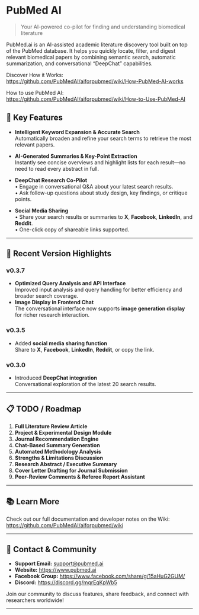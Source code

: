 # PubMed AI

> Your AI-powered co-pilot for finding and understanding biomedical literature

PubMed.ai is an AI-assisted academic literature discovery tool built on top of the PubMed database. It helps you quickly locate, filter, and digest relevant biomedical papers by combining semantic search, automatic summarization, and conversational “DeepChat” capabilities.

Discover How it Works: https://github.com/PubMedAI/aiforpubmed/wiki/How-PubMed-AI-works

How to use PubMed AI: https://github.com/PubMedAI/aiforpubmed/wiki/How-to-Use-PubMed-AI



## 🚀 Key Features

- **Intelligent Keyword Expansion & Accurate Search**  
  Automatically broaden and refine your search terms to retrieve the most relevant papers.

- **AI-Generated Summaries & Key-Point Extraction**  
  Instantly see concise overviews and highlight lists for each result—no need to read every abstract in full.

- **DeepChat Research Co-Pilot**  
  • Engage in conversational Q&A about your latest search results.  
  • Ask follow-up questions about study design, key findings, or critique points.

- **Social Media Sharing**  
  • Share your search results or summaries to **X**, **Facebook**, **LinkedIn**, and **Reddit**.  
  • One-click copy of shareable links supported.

---

## 🔖 Recent Version Highlights

### **v0.3.7**
- **Optimized Query Analysis and API Interface**  
  Improved input analysis and query handling for better efficiency and broader search coverage.
- **Image Display in Frontend Chat**  
  The conversational interface now supports **image generation display** for richer research interaction.

### **v0.3.5**
- Added **social media sharing function**  
  Share to **X**, **Facebook**, **LinkedIn**, **Reddit**, or copy the link.

### **v0.3.0**
- Introduced **DeepChat integration**  
  Conversational exploration of the latest 20 search results.

---

## 📋 TODO / Roadmap

1. **Full Literature Review Article**  
2. **Project & Experimental Design Module**  
3. **Journal Recommendation Engine**  
4. **Chat-Based Summary Generation**  
5. **Automated Methodology Analysis**  
6. **Strengths & Limitations Discussion**  
7. **Research Abstract / Executive Summary**  
8. **Cover Letter Drafting for Journal Submission**  
9. **Peer-Review Comments & Referee Report Assistant**

---

## 📚 Learn More

Check out our full documentation and developer notes on the Wiki:  
https://github.com/PubMedAI/aiforpubmed/wiki

---

## 💬 Contact & Community

- **Support Email:** support@pubmed.ai  
- **Website:** https://www.pubmed.ai  
- **Facebook Group:** https://www.facebook.com/share/g/15aHuG2GUM/  
- **Discord:** https://discord.gg/mqrEqKpWb5  

Join our community to discuss features, share feedback, and connect with researchers worldwide!

---

